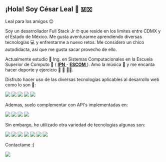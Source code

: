 ## ¡Hola! Soy César Leal 👋 🇲🇽
Leal para los amigos 😉

Soy un desarrollador Full Stack Jr 🤓 que reside en los limites entre CDMX y el Estado de México.
Me gusta aventurarme aprendiendo diversas tecnologías 💻 y enfrentarme a nuevo retos. Me considero un chico autodidacta, así que me gusta sacar provecho de ello. 

Actualmente estudio 📘 Ing. en Sistemas Computacionales en la Escuela Superior de Computo 💛 ( <a href="https://www.ipn.mx/" target="_blank">**IPN** </a> - <a href="https://www.escom.ipn.mx/" target="_blank">**ESCOM** </a>). Amo la música 🎵  y me encanta hacer deporte y ejercicio 🏀 💪 🏃‍♂️.

Disfruto hacer uso de las diversas tecnologías aplicables al desarrollo web como lo son 💜: 
<p>
<img  src="https://img.shields.io/badge/-HTML5-5A3C91?style=for-the-badge&logo=html5&logoColor=white">
<img  src="https://img.shields.io/badge/-CSS-5A3C91?style=for-the-badge&logo=css3&logoColor=white">
<img  src="https://img.shields.io/badge/-Javascript-5A3C91?style=for-the-badge&logo=javascript&logoColor=white">
<img  src="https://img.shields.io/badge/-React-5A3C91?style=for-the-badge&logo=react&logoColor=white">
<img  src="https://img.shields.io/badge/-Figma-5A3C91?style=for-the-badge&logo=figma&logoColor=white">
</p>

Ademas, suelo complementar con API's implementadas en: 

<p>
<img  src="https://img.shields.io/badge/-Mysql-5A3C91?style=for-the-badge&logo=mysql&logoColor=white">
<img  src="https://img.shields.io/badge/-Node-5A3C91?style=for-the-badge&logo=nodedotjs&logoColor=white">
<img  src="https://img.shields.io/badge/-Express-5A3C91?style=for-the-badge&logo=express&logoColor=white">
<img  src="https://img.shields.io/badge/-Spring-5A3C91?style=for-the-badge&logo=spring&logoColor=white">
</p>

Sin embargo, he utilizado otra variedad de tecnologías algunas son:

<p>
<img  src="https://img.shields.io/badge/-C++-5A3C91?style=for-the-badge&logo=cplusplus&logoColor=white">
<img  src="https://img.shields.io/badge/-Python-5A3C91?style=for-the-badge&logo=python&logoColor=white">
<img  src="https://img.shields.io/badge/-C-5A3C91?style=for-the-badge&logo=c&logoColor=white">
<img  src="https://img.shields.io/badge/-Vue js-5A3C91?style=for-the-badge&logo=vuedotjs&logoColor=white">
<img  src="https://img.shields.io/badge/-Tailwind-5A3C91?style=for-the-badge&logo=tailwindcss&logoColor=white">
<img  src="https://img.shields.io/badge/-Java-5A3C91?style=for-the-badge&logo=java&logoColor=white">
<img  src="https://img.shields.io/badge/-Bootstrap-5A3C91?style=for-the-badge&logo=bootstrap&logoColor=white">
</p>



Contactame :) 

<a href="https://www.linkedin.com/in/cesarlealpweb/" target="_blank"><img  src="https://img.shields.io/badge/-Mi perfil-3329ac?style=for-the-badge&logo=linkedin&logoColor=white"> </a>

